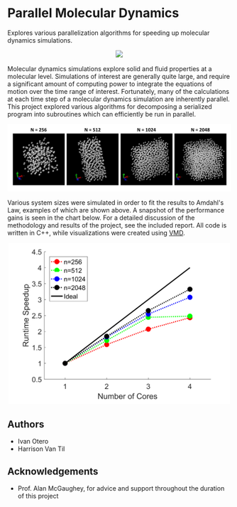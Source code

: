 # Parallel Molecular Dynamics
Explores various parallelization algorithms for speeding up molecular dynamics simulations.
<br>

<p align="center">
  <img src="img/atoms2048.gif" width="600">
</p>

Molecular dynamics simulations explore solid and fluid properties at a molecular level. Simulations of interest are generally quite large, and require a significant amount of computing power to integrate the equations of motion over the time range of interest. Fortunately, many of the calculations at each time step of a molecular dynamics simulation are inherently parallel. This project explored various algorithms for decomposing a serialized program into subroutines which can efficiently be run in parallel. 


<p align="center">
  <img src="img/sim_sizes.png" width="800">
</p>

Various system sizes were simulated in order to fit the results to Amdahl's Law, examples of which are shown above. A snapshot of the performance gains is seen in the chart below. For a detailed discussion of the methodology and results of the project, see the included report. All code is written in C++, while visualizations were created using [VMD](http://www.ks.uiuc.edu/Research/vmd/).

<p align="center">
  <img src="img/speedup.png" width="500">
</p>

## Authors
- Ivan Otero
- Harrison Van Til

## Acknowledgements
- Prof. Alan McGaughey, for advice and support throughout the duration of this project
